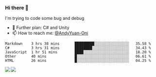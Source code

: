 ### Hi there 👋

I'm trying to code some bug and debug

- 🌱 Further plan: C# and Unity
- 📫 How to reach me: [@AndyYuan-Oni](https://github.com/AndyYuan-Oni)


<!--START_SECTION:waka-->
```text
Markdown    3 hrs 38 mins       █████████░░░░░░░░░░░░░░░░   35.58 % 
C#          3 hrs 31 mins       ████████░░░░░░░░░░░░░░░░░   34.43 % 
JavaScript  1 hr 51 mins        ████░░░░░░░░░░░░░░░░░░░░░   18.20 % 
Other       40 mins             █░░░░░░░░░░░░░░░░░░░░░░░░   06.61 % 
HTML        26 mins             █░░░░░░░░░░░░░░░░░░░░░░░░   04.25 %
```
<!--END_SECTION:waka-->

  <!--**AndyYuan-Oni/AndyYuan-Oni** is a ✨ _special_ ✨ repository because its `README.md` (this file) appears on your GitHub profile.-->
<!--[![Top Langs](https://github-readme-stats.vercel.app/api/top-langs/?username=AndyYUan-Oni&layout=compact)](https://github.com/AndyYUan-Oni/github-readme-stats)-->
<a href="https://github.com/AndyYUan-Oni/github-readme-stats">
  <img align="left" src="https://github-readme-stats.vercel.app/api?username=AndyYUan-Oni&hide=stars" />
</a>
<a href="https://github.com/AndyYUan-Oni/github-readme-stats">
  <img align="left" src="https://github-readme-stats.vercel.app/api/top-langs/?username=AndyYUan-Oni&layout=compact" />
</a>

